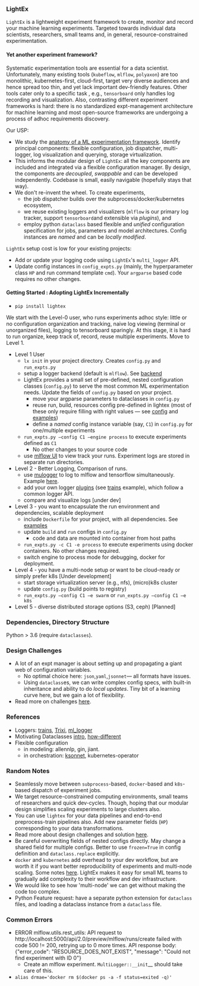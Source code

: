 ### LightEx

`LightEx` is a lightweight experiment framework to create, monitor and record your machine learning experiments. Targeted towards individual data scientists, researchers, small teams and, in general, resource-constrained experimentation.

#### Yet another experiment framework?
Systematic experimentation tools are essential for a data scientist. Unfortunately, many existing tools (`kubeflow`, `mlflow`, `polyaxon`) are too monolithic, kubernetes-first, cloud-first, target very diverse audiences and hence spread too thin, and yet lack important dev-friendly features. Other tools cater only to a specific task , e.g., `tensorboard` only handles log recording and visualization. Also, contrasting different experiment frameworks is hard: there is no standardized expt-management architecture for machine learning and most open-source frameworks are undergoing a process of adhoc requirements discovery. 


Our USP:

* We study the [anatomy of a ML experimentation framework](docs/anatomy.md). Identify principal components: flexible configuration, job dispatcher, multi-logger, log visualization and querying, storage virtualization.
* This informs the modular design of `LightEx`: all the key components are included and integrated via a flexible configuration manager. By design, the components are *decoupled*, *swappable* and can be developed independently. Codebase is small, easily navigable (hopefully stays that way).
* We don't re-invent the wheel. To create experiments, 
  * the job dispatcher builds over the subprocess/docker/kubernetes ecosystem, 
  * we reuse existing loggers and visualizers (`mlflow` is our primary log tracker, support `tensorboard`and extensible via *plugins*), and 
  * employ python `dataclass` based flexible and *unified* configuration specification for jobs, parameters and model architectures. Config instances are *named* and can be *locally modified*.

`LightEx` setup cost is low for your existing projects:

- Add or update your logging code using `LightEx`'s `multi_logger` API. 
- Update config instances in `config_expts.py` (mainly, the hyperparameter class `HP` and run command template `cmd`). Your `argparse` based code requires no other changes.


#### Getting Started :  Adopting LightEx Incrementally

* `pip install lightex`

We start with the Level-0 user, who runs experiments adhoc style: little or no configuration organization and tracking, naive log viewing (terminal or unorganized files), logging to tensorboard sparingly. At this stage, it is hard to run organize, keep track of, record, reuse multiple experiments. Move to Level 1.

- Level 1 User
  - `lx init` in your project directory. Creates `config.py` and `run_expts.py`
  - setup a logger backend (default is `mlflow`). See [backend](backend/)
  - LightEx provides a small set of pre-defined, nested configuration classes (`config.py`) to serve the most common ML experimentation needs. Update the fields of `config.py` based on your project.
    - move your argparse parameters to dataclasses in `config.py`
    - reuse run, build, resources config pre-defined in lightex (most of these only require filling with right values — see [config](docs/config.md) and [examples](examples/))
    - define a *named* config instance variable (say, `C1`) in `config.py` for one/multiple experiments
  - `run_expts.py —config C1 —engine process` to execute experiments defined as `C1` 
    - No other changes to your source code
  - use [mlflow UI](http://localhost:5000) to view track your runs. Experiment logs are stored in separate run directories.
- Level 2 - Better Logging, Comparison of runs.
  - use [mulogger](mulogger/) to log to mlflow and tensorflow simultaneously. Example [here](examples/sklearn/train.py#).
  - add your own logger [plugins](plugins/) (see [trains](plugins/trains) example), which follow a common logger API.
  - compare and visualize logs [under dev]
- Level 3 - you want to encapsulate the run environment and dependencies, scalable deployment 
  - include `Dockerfile` for your project, with all dependencies. See [examples](examples/pytorch-mnist)
  - update `build` and `run` configs in `config.py`
    - code and data are mounted into container from host paths
  - `run_expts.py -c C1 -e process` to execute experiments using docker containers. No other changes required.
  - switch engine to process mode for debugging, docker for deployment.
- Level 4 - you have a multi-node setup or want to be cloud-ready or simply prefer k8s [Under development] 
  - start storage virtualization server (e.g., nfs), (micro)k8s cluster
  - update `config.py` (build points to registry)
  - `run_expts.py —config C1 —e swarm` or `run_expts.py —config C1 —e k8s`
- Level 5 - diverse distributed storage options (S3, ceph) [Planned]



### Dependencies, Directory Structure

Python > 3.6 (require `dataclasses`). 

### Design Challenges

* A lot of an expt manager is about setting up and propagating a giant web of configuration variables. 
  * No optimal choice here: `json`,`yaml`,`jsonnet`— all formats have issues. 
  * Using `dataclass`es, we can write complex config specs, with built-in inheritance and ability to do *local updates*. Tiny bit of a learning curve here, but we gain a lot of flexibility.
* Read more on challenges [here](docs/anatomy.md).


### References

* Loggers: [trains](https://github.com/allegroai/trains), [Trixi](https://github.com/MIC-DKFZ/trixi), [ml_logger](https://github.com/episodeyang/ml_logger)
* Motivating Dataclasses [intro](https://blog.jetbrains.com/pycharm/2018/04/python-37-introducing-data-class/), [how-different](https://stackoverflow.com/questions/47955263/what-are-data-classes-and-how-are-they-different-from-common-classes)
* Flexible configuration
  * in modeling: allennlp, gin, jiant.
  * in orchestration: [ksonnet](https://github.com/ksonnet), kubernetes-operator 



### Random Notes

* Seamlessly move between `subprocess`-based, `docker`-based and `k8s`-based dispatch of experiment jobs.
* We target resource-constrained computing environments, small teams of researchers and quick dev-cycles. Though, hoping that our modular design simplifies scaling experiments to large clusters also.
* You can use `lightex` for your data pipelines and end-to-end preprocess-train pipelines also. Add new parameter fields (`HP`) corresponding to your data transformations.
* Read more about design challenges and solution [here](docs/anatomy.md).
* Be careful overwriting fields of nested configs directly. May change a shared field for multiple configs. Better to use `frozen=True` in config definition and `dataclass.replace` explicitly.
* `docker` and `kubernetes` add overhead to your dev workflow, but are worth it if you want better reproducibility of experiments and multi-node scaling. Some notes [here](https://www.reddit.com/r/MachineLearning/comments/c5qr9z/n_using_kubernetes_for_machine_learning/es3rrpo?utm_source=share&utm_medium=web2x). LightEx makes it easy for small ML teams to gradually add complexity to their workflow and dev infrastructure.
* We would like to see how 'multi-node' we can get without making the code too complex.
* Python Feature request: have a separate python extension for `dataclass` files, and loading a dataclass instance from a `dataclass` file.



### Common Errors

* ERROR mlflow.utils.rest_utils: API request to http://localhost:5000/api/2.0/preview/mlflow/runs/create failed with code 500 != 200, retrying up to 0 more times. API response body: {"error_code": "RESOURCE_DOES_NOT_EXIST", "message": "Could not find experiment with ID 0"}
  * Create an mlflow experiment. `MultiLogger::__init`__ should take care of this.
* `alias drmae='docker rm $(docker ps -a -f status=exited -q)'` 

